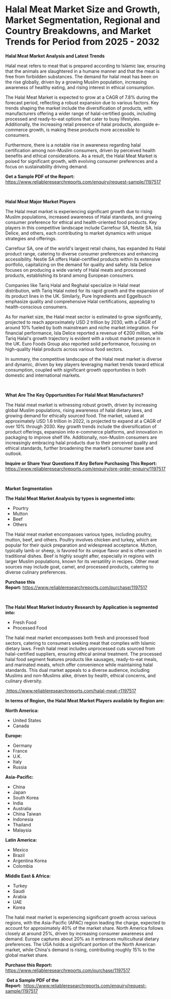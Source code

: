 <p><h1>Halal Meat Market Size and Growth, Market Segmentation, Regional and Country Breakdowns, and Market Trends for Period from 2025 -  2032</h1></p><p><strong>Halal Meat Market Analysis and Latest Trends</strong></p>
<p><p>Halal meat refers to meat that is prepared according to Islamic law, ensuring that the animals are slaughtered in a humane manner and that the meat is free from forbidden substances. The demand for halal meat has been on the rise globally, driven by a growing Muslim population, increasing awareness of healthy eating, and rising interest in ethical consumption. </p><p>The Halal Meat Market is expected to grow at a CAGR of 7.8% during the forecast period, reflecting a robust expansion due to various factors. Key trends shaping the market include the diversification of products, with manufacturers offering a wider range of halal-certified goods, including processed and ready-to-eat options that cater to busy lifestyles. Additionally, the increasing retail presence of halal products, alongside e-commerce growth, is making these products more accessible to consumers.</p><p>Furthermore, there is a notable rise in awareness regarding halal certification among non-Muslim consumers, driven by perceived health benefits and ethical considerations. As a result, the Halal Meat Market is poised for significant growth, with evolving consumer preferences and a focus on sustainability driving demand.</p></p>
<p><strong>Get a Sample PDF of the Report:&nbsp;</strong> <a href="https://www.reliableresearchreports.com/enquiry/request-sample/1197517?utm_campaign=38&utm_medium=2&utm_source=Github&utm_content=ia&utm_term=16042025&utm_id=halal-meat">https://www.reliableresearchreports.com/enquiry/request-sample/1197517</a></p>
<p>&nbsp;</p>
<p><strong>Halal Meat Major Market Players</strong></p>
<p><p>The Halal meat market is experiencing significant growth due to rising Muslim populations, increased awareness of Halal standards, and growing consumer preference for ethical and health-oriented food products. Key players in this competitive landscape include Carrefour SA, Nestle SA, Isla Delice, and others, each contributing to market dynamics with unique strategies and offerings.</p><p>Carrefour SA, one of the world's largest retail chains, has expanded its Halal product range, catering to diverse consumer preferences and enhancing accessibility. Nestle SA offers Halal-certified products within its extensive portfolio, capitalizing on the demand for quality and safety. Isla Delice focuses on producing a wide variety of Halal meats and processed products, establishing its brand among European consumers.</p><p>Companies like Tariq Halal and Reghalal specialize in Halal meat distribution, with Tariq Halal noted for its rapid growth and the expansion of its product lines in the UK. Similarly, Pure Ingredients and Eggelbusch emphasize quality and comprehensive Halal certifications, appealing to health-conscious consumers.</p><p>As for market size, the Halal meat sector is estimated to grow significantly, projected to reach approximately USD 2 trillion by 2030, with a CAGR of around 10% fueled by both mainstream and niche market integration. For financial performance, Isla Delice reported a revenue of €200 million, while Tariq Halal's growth trajectory is evident with a robust market presence in the UK. Euro Foods Group also reported solid performance, focusing on high-quality Halal products across various food sectors.</p><p>In summary, the competitive landscape of the Halal meat market is diverse and dynamic, driven by key players leveraging market trends toward ethical consumption, coupled with significant growth opportunities in both domestic and international markets.</p></p>
<p>&nbsp;</p>
<p><strong>What Are The Key Opportunities For Halal Meat Manufacturers?</strong></p>
<p><p>The Halal meat market is witnessing robust growth, driven by increasing global Muslim populations, rising awareness of halal dietary laws, and growing demand for ethically sourced food. The market, valued at approximately USD 1.6 trillion in 2022, is projected to expand at a CAGR of over 10% through 2030. Key growth trends include the diversification of product offerings, expansion into e-commerce platforms, and innovation in packaging to improve shelf life. Additionally, non-Muslim consumers are increasingly embracing halal products due to their perceived quality and ethical standards, further broadening the market’s consumer base and outlook.</p></p>
<p><strong>Inquire or Share Your Questions If Any Before Purchasing This Report:</strong> <a href="https://www.reliableresearchreports.com/enquiry/pre-order-enquiry/1197517?utm_campaign=38&utm_medium=2&utm_source=Github&utm_content=ia&utm_term=16042025&utm_id=halal-meat">https://www.reliableresearchreports.com/enquiry/pre-order-enquiry/1197517</a></p>
<p>&nbsp;</p>
<p><strong>Market Segmentation</strong></p>
<p><strong>The Halal Meat Market Analysis by types is segmented into:</strong></p>
<p><ul><li>Pourtry</li><li>Mutton</li><li>Beef</li><li>Others</li></ul></p>
<p><p>The Halal meat market encompasses various types, including poultry, mutton, beef, and others. Poultry involves chicken and turkey, which are popular for their quick preparation and widespread acceptance. Mutton, typically lamb or sheep, is favored for its unique flavor and is often used in traditional dishes. Beef is highly sought after, especially in regions with larger Muslim populations, known for its versatility in recipes. Other meat sources may include goat, camel, and processed products, catering to diverse culinary preferences.</p></p>
<p><strong>Purchase this Report:&nbsp;</strong><a href="https://www.reliableresearchreports.com/purchase/1197517?utm_campaign=38&utm_medium=2&utm_source=Github&utm_content=ia&utm_term=16042025&utm_id=halal-meat">https://www.reliableresearchreports.com/purchase/1197517</a></p>
<p>&nbsp;</p>
<p><strong>The Halal Meat Market Industry Research by Application is segmented into:</strong></p>
<p><ul><li>Fresh Food</li><li>Processed Food</li></ul></p>
<p><p>The halal meat market encompasses both fresh and processed food sectors, catering to consumers seeking meat that complies with Islamic dietary laws. Fresh halal meat includes unprocessed cuts sourced from halal-certified suppliers, ensuring ethical animal treatment. The processed halal food segment features products like sausages, ready-to-eat meals, and marinated meats, which offer convenience while maintaining halal standards. This dual market appeals to a diverse audience, including Muslims and non-Muslims alike, driven by health, ethical concerns, and culinary diversity.</p></p>
<p><a href="https://www.reliableresearchreports.com/halal-meat-r1197517?utm_campaign=38&utm_medium=2&utm_source=Github&utm_content=ia&utm_term=16042025&utm_id=halal-meat">&nbsp;https://www.reliableresearchreports.com/halal-meat-r1197517</a></p>
<p><strong>In terms of Region, the Halal Meat Market Players available by Region are:</strong></p>
<p>
    <p> <strong> North America: </strong>
        <ul>
            <li>United States</li>
            <li>Canada</li>
        </ul>
        </p> 
    <p> <strong> Europe: </strong>
        <ul>
            <li>Germany</li>
            <li>France</li>
            <li>U.K.</li>
            <li>Italy</li>
            <li>Russia</li>
        </ul>
        </p> 
    <p> <strong> Asia-Pacific: </strong>
        <ul>
            <li>China</li>
            <li>Japan</li>
            <li>South Korea</li>
            <li>India</li>
            <li>Australia</li>
            <li>China Taiwan</li>
            <li>Indonesia</li>
            <li>Thailand</li>
            <li>Malaysia</li>
        </ul>
        </p> 
    <p> <strong> Latin America: </strong>
        <ul>
            <li>Mexico</li>
            <li>Brazil</li>
            <li>Argentina Korea</li>
            <li>Colombia</li>
        </ul>
        </p> 
    <p> <strong> Middle East & Africa: </strong>
        <ul>
            <li>Turkey</li>
            <li>Saudi</li>
            <li>Arabia</li>
            <li>UAE</li>
            <li>Korea</li>
        </ul>
    </p>
    </p>
<p><p>The halal meat market is experiencing significant growth across various regions, with the Asia-Pacific (APAC) region leading the charge, expected to account for approximately 40% of the market share. North America follows closely at around 25%, driven by increasing consumer awareness and demand. Europe captures about 20% as it embraces multicultural dietary preferences. The USA holds a significant portion of the North American market, while China's demand is rising, contributing roughly 15% to the global market share.</p></p>
<p><strong>Purchase this Report: </strong><a href="https://www.reliableresearchreports.com/purchase/1197517?utm_campaign=38&utm_medium=2&utm_source=Github&utm_content=ia&utm_term=16042025&utm_id=halal-meat">https://www.reliableresearchreports.com/purchase/1197517</a></p>
<p>&nbsp;<strong>Get a Sample PDF of the Report:&nbsp;&nbsp;</strong><a href="https://www.reliableresearchreports.com/enquiry/request-sample/1197517?utm_campaign=38&utm_medium=2&utm_source=Github&utm_content=ia&utm_term=16042025&utm_id=halal-meat">https://www.reliableresearchreports.com/enquiry/request-sample/1197517</a></p>
<p><strong></strong></p>
<p><p></p><p></p><p></p></p>